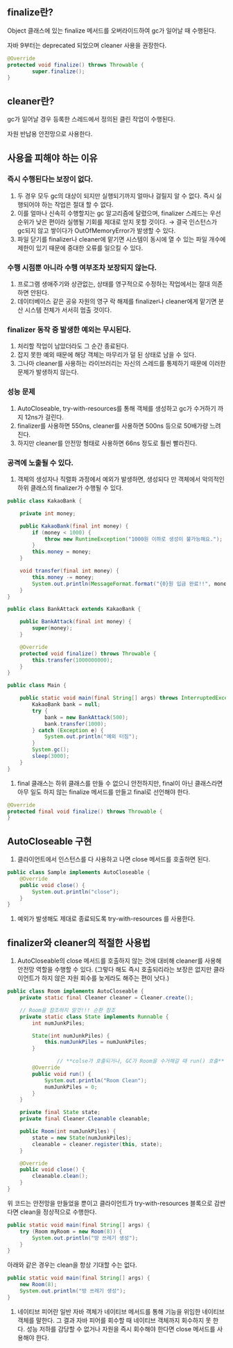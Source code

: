 ## finalize란?

Object 클래스에 있는 finalize 메서드를 오버라이드하여 gc가 일어날 때 수행된다.

자바 9부터는 deprecated 되었으며 cleaner 사용을 권장한다.

```java
@Override
protected void finalize() throws Throwable {
		super.finalize();
}
```

## cleaner란?

gc가 일어날 경우 등록한 스레드에서 정의된 클린 작업이 수행된다.

자원 반납용 안전망으로 사용한다.

## 사용을 피해야 하는 이유

### 즉시 수행된다는 보장이 없다.

1. 두 경우 모두 gc의 대상이 되지만 실행되기까지 얼마나 걸릴지 알 수 없다. 즉시 실행되어야 하는 작업은 절대 할 수 없다.
2. 이를 얼마나 신속히 수행할지는 gc 알고리즘에 달렸으며, finalizer 스레드는 우선순위가 낮은 편이라 실행될 기회를 제대로 얻지 못할 것이다.
   → 결국 인스턴스가 gc되지 않고 쌓이다가 OutOfMemoryError가 발생할 수 있다.
3. 파일 닫기를 finalizer나 cleaner에 맡기면 시스템이 동시에 열 수 있는 파일 개수에 제한이 있기 때문에 중대한 오류를 일으킬 수 있다.

### 수행 시점뿐 아니라 수행 여부조차 보장되지 않는다.

1. 프로그램 생애주기와 상관없는, 상태를 영구적으로 수정하는 작업에서는 절대 의존하면 안된다.
2. 데이터베이스 같은 공유 자원의 영구 락 해제를 finalizer나 cleaner에게 맡기면 분산 시스템 전체가 서서히 멈출 것이다.

### finalizer 동작 중 발생한 예외는 무시된다.

1. 처리할 작업이 남았더라도 그 순간 종료된다.
2. 잡지 못한 예외 때문에 해당 객체는 마무리가 덜 된 상태로 남을 수 있다.
3. 그나마 cleaner를 사용하는 라이브러리는 자신의 스레드를 통제하기 때문에 이러한 문제가 발생하지 않는다.

### 성능 문제

1. AutoCloseable, try-with-resources를 통해 객체를 생성하고 gc가 수거하기 까지 12ns가 걸린다.
2. finalizer를 사용하면 550ns, cleaner를 사용하면 500ns 등으로 50배가량 느려진다.
3. 하지만 cleaner를 안전망 형태로 사용하면 66ns 정도로 훨씬 빨라진다.

### 공격에 노출될 수 있다.

1. 객체의 생성자나 직렬화 과정에서 예외가 발생하면, 생성되다 만 객체에서 악의적인 하위 클래스의 finalizer가 수행될 수 있다.

```java
public class KakaoBank {

    private int money;

    public KakaoBank(final int money) {
        if (money < 1000) {
            throw new RuntimeException("1000원 이하로 생성이 불가능해요.");
        }
        this.money = money;
    }

    void transfer(final int money) {
        this.money -= money;
        System.out.println(MessageFormat.format("{0}원 입금 완료!!", money));
    }
}
```

```java
public class BankAttack extends KakaoBank {

    public BankAttack(final int money) {
        super(money);
    }

    @Override
    protected void finalize() throws Throwable {
        this.transfer(1000000000);
    }
}
```

```java
public class Main {

    public static void main(final String[] args) throws InterruptedException {
        KakaoBank bank = null;
        try {
            bank = new BankAttack(500);
            bank.transfer(1000);
        } catch (Exception e) {
            System.out.println("예외 터짐");
        }
        System.gc();
        sleep(3000);
    }
}
```

1. final 클래스는 하위 클래스를 만들 수 없으니 안전하지만, final이 아닌 클래스라면 아무 일도 하지 않는 finalize 메서드를 만들고 final로 선언해야 한다.

```java
@Override
protected final void finalize() throws Throwable {
}
```

## AutoCloseable 구현

1. 클라이언트에서 인스턴스를 다 사용하고 나면 close 메서드를 호출하면 된다.

```java
public class Sample implements AutoCloseable {
    @Override
    public void close() {
        System.out.println("close");
    }
}
```

1. 예외가 발생해도 제대로 종료되도록 try-with-resources 를 사용한다.

## finalizer와 cleaner의 적절한 사용법

1. AutoCloseable의 close 메서드를 호출하지 않는 것에 대비해 cleaner를 사용해 안전망 역할을 수행할 수 있다.
   (그렇다 해도 즉시 호출되리라는 보장은 없지만 클라이언트가 하지 않은 자원 회수를 늦게라도 해주는 편이 낫다.)

```java
public class Room implements AutoCloseable {
    private static final Cleaner cleaner = Cleaner.create();

    // Room을 참조하지 말것!!! 순환 참조
    private static class State implements Runnable { 
        int numJunkPiles;

        State(int numJunkPiles) {
            this.numJunkPiles = numJunkPiles;
        }

				// **colse가 호출되거나, GC가 Room을 수거해갈 때 run() 호출**
        @Override
        public void run() {
            System.out.println("Room Clean");
            numJunkPiles = 0;
        }
    }

    private final State state;
    private final Cleaner.Cleanable cleanable;

    public Room(int numJunkPiles) {
        state = new State(numJunkPiles);
        cleanable = cleaner.register(this, state);
    }

    @Override
    public void close() {
        cleanable.clean();
    }
}
```

위 코드는 안전망을 만들었을 뿐이고 클라이언트가 try-with-resources 블록으로 감싼다면 clean을 정상적으로 수행한다.

```java
public static void main(final String[] args) {
    try (Room myRoom = new Room(8)) {
        System.out.println("방 쓰레기 생성");
    }
}
```

아래와 같은 경우는 clean을 항상 기대할 수는 없다.

```java
public static void main(final String[] args) {
    new Room(8);
    System.out.println("방 쓰레기 생성");
}
```

1. 네이티브 피어란 일반 자바 객체가 네이티브 메서드를 통해 기능을 위임한 네이티브 객체를 말한다. 그 결과 자바 피어를 회수할 때 네이티브 객체까지 회수하지 못 한다. 성능 저하를 감당할 수 없거나 자원을 즉시 회수해야 한다면 close 메서드를 사용해야 한다.